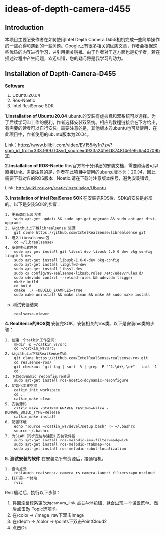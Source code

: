 # ideas-of-depth-camera-d455
## Introduction

本项目主要记录作者在如何使用Intel Depth Camera D455相机完成一些简单操作的一些心得和遇到的一些问题。Google上有很多相关的优质文章，作者会根据这些优质的内容进行学习，并引用相关链接。由于作者对于这方面也是初学者，若在描述过程中产生问题，欢迎纠错，您的疑问将是我学习的动力。

## Installation of Depth-Camera-D455

**Software**
1. Ubuntu 20.04
2. Ros-Noetic
3. Intel RealSense SDK

**1.Installation of Ubuntu 20.04**
ubuntu的安装有虚拟机和双系统可以选择。为了后续学习和工作的便利，作者选择安装双系统。相应的教程链接会在下方给出，有需要的读者可以自行安装。需要注意的是，其他版本的ubuntu也可以使用，在此项目中，作者使用的ubuntu版本为20.04。

Link：https://www.bilibili.com/video/BV1554y1n7zv/?spm_id_from=333.999.0.0&vd_source=d933a24fe6d874814e1e9c6a40709b10


**2.Installation of ROS-Noetic**
Ros官方有十分详细的安装文档，需要的读者可以直接Link。需要注意的是，作者在此项目中使用的ubuntu版本为：20.04，因此需要下载对应的ROS版本：Noetic.请在下载时注意版本序号，避免安装错误。

Link: http://wiki.ros.org/noetic/Installation/Ubuntu

**3. Installation of Intel RealSense SOK**
在安装完ROS后，SDK的安装是必须的。以下是安装SOK的步骤：
```
1. 更新商店以及內核
    sudo apt-get update && sudo apt-get upgrade && sudo apt-get dist-upgrade
2. 从github上下载librealsense 资源
    git clone https://github.com/IntelRealSense/librealsense.git
3. 进入librealsense包
    cd ~/librealsense/
4. 安装核心软件包
    sudo apt-get install git libssl-dev libusb-1.0-0-dev pkg-config libgtk-3-dev
    sudo apt-get install libusb-1.0-0-dev pkg-config
    sudo apt-get install libglfw3-dev
    sudo apt-get install libssl-dev
    sudo cp config/99-realsense-libusb.rules /etc/udev/rules.d/
    sudo udevadm control --reload-rules && udevadm trigger 
    mkdir build
    cd build
    cmake ../ -DBUILD_EXAMPLES=true
    sudo make uninstall && make clean && make && sudo make install
```
5. 测试安装结果
```
    realsense-viewer 
```
**4. RealSense的ROS类**
安装完SOK，安装相关的ros类。以下是安装ros类的步骤：
```
1. 创建一个catkin工作空间：
    mkdir -p ~/catkin_ws/src
    cd ~/catkin_ws/src/
2. 从github上下载RealSense资源
    git clone https://github.com/IntelRealSense/realsense-ros.git
    cd realsense-ros/
    git checkout `git tag | sort -V | grep -P "^2.\d+\.\d+" | tail -1`
    cd ..
3. 下载ddynamic_reconfigure资源
    sudo apt-get install ros-noetic-ddynamic-reconfigure
4. 初始化工作空间
    catkin_init_workspace
    cd ..
    catkin_make clean
5. 安装源码
    catkin_make -DCATKIN_ENABLE_TESTING=False -DCMAKE_BUILD_TYPE=Release
    catkin_make install
6. 配置环境
    echo "source ~/catkin_ws/devel/setup.bash" >> ~/.bashrc
    source ~/.bashrc
7. 为SLAM（同步定位与建图）安装软件包
    sudo apt-get install ros-melodic-imu-filter-madgwick
    sudo apt-get install ros-melodic-rtabmap-ros
    sudo apt-get install ros-melodic-robot-localization
```
**5. 测试安装的软件**
在安装完所有资源后，接通相机。
```
1. 查询点云
    roslaunch realsense2_camera rs_camera.launch filters:=pointcloud
2. 打开另一个终端
    rviz
```
Rviz启动后，执行以下步骤：
1. 将固定坐标系更改为camera_link
点击Add按钮，就会出现一个设置菜单。然后点击By Topic选项卡。
2. 在/color -> /image_raw下双击Image
3. 在/depth -> /color -> /points下双击PointCloud2
4. 点击Ok
